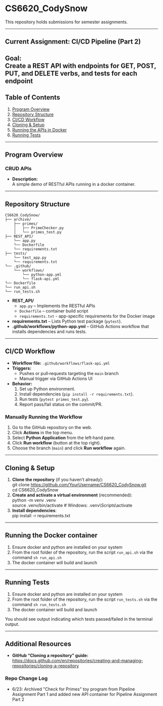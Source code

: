 # CS6620_CodySnow

This repository holds submissions for semester assignments.

---

## Current Assignment: CI/CD Pipeline (Part 2)

**Goal:**  
Create a REST API with endpoints for GET, POST, PUT, and DELETE verbs, and tests for each endpoint
---

## Table of Contents

1. [Program Overview](#program-overview)  
2. [Repository Structure](#repository-structure)  
3. [CI/CD Workflow](#cicd-workflow)  
4. [Cloning & Setup](#cloning--setup)  
5. [Running the APIs in Docker](#running-the-docker-container)
5. [Running Tests](#running-tests)  

---

## Program Overview

### CRUD APIs

- **Description:**  
  A simple demo of RESTful APIs running in a docker container.

---

## Repository Structure

    CS6620_CodySnow/
    ├── archive/
        ├── primes/
        │   ├── PrimeChecker.py
        │   └── primes_test.py
    ├── REST_API/
        └── app.py
        └── Dockerfile
        └── requirements.txt
    ├── tests/
        └── test_app.py
        └── requirements.txt
    └── .github/
        └── workflows/
            └── python-app.yml
            └── flask-api.yml
    └── Dockerfile
    └── run_api.sh
    └── run_tests.sh

- **REST_API/**  
  - `app.py` – Implements the RESTful APIs
  - `Dockerfile` – container build script  
  - `requirements.txt` - app-specific requirements for the Docker image
- **requirements.txt** – Lists Python test package (`pytest`).  
- **.github/workflows/python-app.yml** – GitHub Actions workflow that installs dependencies and runs tests.

---

## CI/CD Workflow

- **Workflow file:** `.github/workflows/flask-api.yml`  
- **Triggers:**  
  - Pushes or pull‐requests targeting the `main` branch  
  - Manual trigger via GitHub Actions UI  
- **Behavior:**  
  1. Set up Python environment.  
  2. Install dependencies (`pip install -r requirements.txt`).  
  3. Run tests (`pytest primes_test.py`).  
  4. Report pass/fail status on the commit/PR.

### Manually Running the Workflow

1. Go to the GitHub repository on the web.  
2. Click **Actions** in the top menu.  
3. Select **Python Application** from the left‐hand pane.  
4. Click **Run workflow** (button at the top right).  
5. Choose the branch (`main`) and click **Run workflow** again.

---

## Cloning & Setup

1. **Clone the repository** (if you haven’t already):  
       git clone https://github.com/YourUsername/CS6620_CodySnow.git  
       cd CS6620_CodySnow  
2. **Create and activate a virtual environment** (recommended):  
       python -m venv .venv  
       source .venv/bin/activate   # Windows: .venv\Scripts\activate  
3. **Install dependencies**:  
       pip install -r requirements.txt  

---

## Running the Docker container

1. Ensure docker and python are installed on your system
2. From the root folder of the repository, run the script `run_api.sh` via the command `sh run_api.sh`
3. The docker container will build and launch

---

## Running Tests

1. Ensure docker and python are installed on your system
2. From the root folder of the repository, run the script `run_tests.sh` via the command `sh run_tests.sh`
3. The docker container will build and launch

You should see output indicating which tests passed/failed in the terminal output.

---

## Additional Resources

- **GitHub “Cloning a repository” guide:**  
  https://docs.github.com/en/repositories/creating-and-managing-repositories/cloning-a-repository  

### Repo Change Log
- 6/23: Archived "Check for Primes" toy program from Pipeline Assignment Part 1 and added new API container for Pipeline Assignment Part 2
